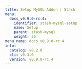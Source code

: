 ```yaml
---
title: Setup MySQL Addon | Stash
menu:
  docs_v0.9.0-rc.4:
    identifier: stash-mysql-setup
    name: Setup
    parent: stash-mysql
    weight: 20
menu_name: docs_v0.9.0-rc.4
info:
  catalog: v0.2.0
  cli: v0.3.0
  version: v0.9.0-rc.4
---
```


